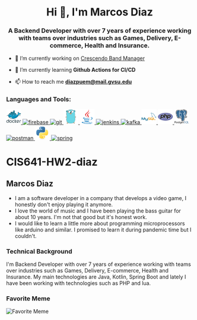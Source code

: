 <h1 align="center">Hi 👋, I'm Marcos Diaz</h1>
<h3 align="center">A Backend Developer with over 7 years of experience working with teams over industries such as Games, Delivery, E-commerce, Health and Insurance.</h3>

- 🔭 I’m currently working on [Crescendo Band Manager](https://github.com/diazpuem/crescendo)

- 🌱 I’m currently learning **Github Actions for CI/CD**

- 📫 How to reach me **diazpuem@mail.gvsu.edu**

<p align="left">
</p>

<h3 align="left">Languages and Tools:</h3>
<p align="left"> <a href="https://www.docker.com/" target="_blank" rel="noreferrer"> <img src="https://raw.githubusercontent.com/devicons/devicon/master/icons/docker/docker-original-wordmark.svg" alt="docker" width="40" height="40"/> </a> <a href="https://firebase.google.com/" target="_blank" rel="noreferrer"> <img src="https://www.vectorlogo.zone/logos/firebase/firebase-icon.svg" alt="firebase" width="40" height="40"/> </a> <a href="https://git-scm.com/" target="_blank" rel="noreferrer"> <img src="https://www.vectorlogo.zone/logos/git-scm/git-scm-icon.svg" alt="git" width="40" height="40"/> </a> <a href="https://golang.org" target="_blank" rel="noreferrer"> <img src="https://raw.githubusercontent.com/devicons/devicon/master/icons/go/go-original.svg" alt="go" width="40" height="40"/> </a> <a href="https://www.java.com" target="_blank" rel="noreferrer"> <img src="https://raw.githubusercontent.com/devicons/devicon/master/icons/java/java-original.svg" alt="java" width="40" height="40"/> </a> <a href="https://www.jenkins.io" target="_blank" rel="noreferrer"> <img src="https://www.vectorlogo.zone/logos/jenkins/jenkins-icon.svg" alt="jenkins" width="40" height="40"/> </a> <a href="https://kafka.apache.org/" target="_blank" rel="noreferrer"> <img src="https://www.vectorlogo.zone/logos/apache_kafka/apache_kafka-icon.svg" alt="kafka" width="40" height="40"/> </a> <a href="https://www.mysql.com/" target="_blank" rel="noreferrer"> <img src="https://raw.githubusercontent.com/devicons/devicon/master/icons/mysql/mysql-original-wordmark.svg" alt="mysql" width="40" height="40"/> </a> <a href="https://www.php.net" target="_blank" rel="noreferrer"> <img src="https://raw.githubusercontent.com/devicons/devicon/master/icons/php/php-original.svg" alt="php" width="40" height="40"/> </a> <a href="https://www.postgresql.org" target="_blank" rel="noreferrer"> <img src="https://raw.githubusercontent.com/devicons/devicon/master/icons/postgresql/postgresql-original-wordmark.svg" alt="postgresql" width="40" height="40"/> </a> <a href="https://postman.com" target="_blank" rel="noreferrer"> <img src="https://www.vectorlogo.zone/logos/getpostman/getpostman-icon.svg" alt="postman" width="40" height="40"/> </a> <a href="https://www.python.org" target="_blank" rel="noreferrer"> <img src="https://raw.githubusercontent.com/devicons/devicon/master/icons/python/python-original.svg" alt="python" width="40" height="40"/> </a> <a href="https://spring.io/" target="_blank" rel="noreferrer"> <img src="https://www.vectorlogo.zone/logos/springio/springio-icon.svg" alt="spring" width="40" height="40"/> </a> </p>


# CIS641-HW2-diaz

## Marcos Diaz
- I am a software developer in a company that develops a video game, I honestly don't enjoy playing it anymore. 
- I love the world of music and I have been playing the bass guitar for about 10 years. I'm not that good but it's honest work.
- I would like to learn a little more about programming microprocessors like arduino and similar. I promised to learn it during pandemic time but I couldn't.

### Technical Background
I'm Backend Developer with over 7 years of experience working with teams over industries such as Games, Delivery, E-commerce, Health and Insurance. My main technologies are Java, Kotlin, Spring Boot and lately I have been working with technologies such as PHP and lua.


### Favorite Meme
![Favorite Meme](https://preview.redd.it/startthesufferingearly-v0-cqpfg99lnsqd1.jpeg?width=1080&crop=smart&auto=webp&s=5fe47db11ef4c0d8f130f985a13ecac5ac76a1da)